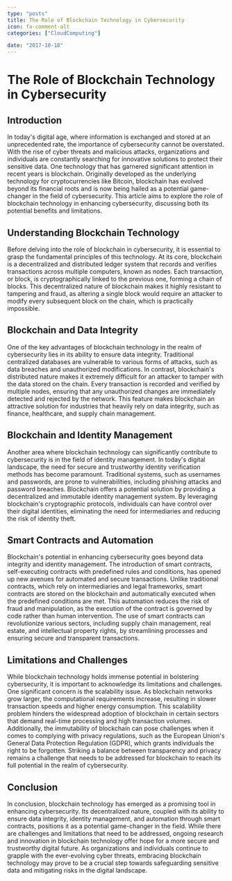 ```yaml
---
type: "posts"
title: The Role of Blockchain Technology in Cybersecurity
icon: fa-comment-alt
categories: ["CloudComputing"]

date: "2017-10-18"
---
```




# The Role of Blockchain Technology in Cybersecurity

## Introduction

In today's digital age, where information is exchanged and stored at an unprecedented rate, the importance of cybersecurity cannot be overstated. With the rise of cyber threats and malicious attacks, organizations and individuals are constantly searching for innovative solutions to protect their sensitive data. One technology that has garnered significant attention in recent years is blockchain. Originally developed as the underlying technology for cryptocurrencies like Bitcoin, blockchain has evolved beyond its financial roots and is now being hailed as a potential game-changer in the field of cybersecurity. This article aims to explore the role of blockchain technology in enhancing cybersecurity, discussing both its potential benefits and limitations.

## Understanding Blockchain Technology

Before delving into the role of blockchain in cybersecurity, it is essential to grasp the fundamental principles of this technology. At its core, blockchain is a decentralized and distributed ledger system that records and verifies transactions across multiple computers, known as nodes. Each transaction, or block, is cryptographically linked to the previous one, forming a chain of blocks. This decentralized nature of blockchain makes it highly resistant to tampering and fraud, as altering a single block would require an attacker to modify every subsequent block on the chain, which is practically impossible.

## Blockchain and Data Integrity

One of the key advantages of blockchain technology in the realm of cybersecurity lies in its ability to ensure data integrity. Traditional centralized databases are vulnerable to various forms of attacks, such as data breaches and unauthorized modifications. In contrast, blockchain's distributed nature makes it extremely difficult for an attacker to tamper with the data stored on the chain. Every transaction is recorded and verified by multiple nodes, ensuring that any unauthorized changes are immediately detected and rejected by the network. This feature makes blockchain an attractive solution for industries that heavily rely on data integrity, such as finance, healthcare, and supply chain management.

## Blockchain and Identity Management

Another area where blockchain technology can significantly contribute to cybersecurity is in the field of identity management. In today's digital landscape, the need for secure and trustworthy identity verification methods has become paramount. Traditional systems, such as usernames and passwords, are prone to vulnerabilities, including phishing attacks and password breaches. Blockchain offers a potential solution by providing a decentralized and immutable identity management system. By leveraging blockchain's cryptographic protocols, individuals can have control over their digital identities, eliminating the need for intermediaries and reducing the risk of identity theft.

## Smart Contracts and Automation

Blockchain's potential in enhancing cybersecurity goes beyond data integrity and identity management. The introduction of smart contracts, self-executing contracts with predefined rules and conditions, has opened up new avenues for automated and secure transactions. Unlike traditional contracts, which rely on intermediaries and legal frameworks, smart contracts are stored on the blockchain and automatically executed when the predefined conditions are met. This automation reduces the risk of fraud and manipulation, as the execution of the contract is governed by code rather than human intervention. The use of smart contracts can revolutionize various sectors, including supply chain management, real estate, and intellectual property rights, by streamlining processes and ensuring secure and transparent transactions.

## Limitations and Challenges

While blockchain technology holds immense potential in bolstering cybersecurity, it is important to acknowledge its limitations and challenges. One significant concern is the scalability issue. As blockchain networks grow larger, the computational requirements increase, resulting in slower transaction speeds and higher energy consumption. This scalability problem hinders the widespread adoption of blockchain in certain sectors that demand real-time processing and high transaction volumes. Additionally, the immutability of blockchain can pose challenges when it comes to complying with privacy regulations, such as the European Union's General Data Protection Regulation (GDPR), which grants individuals the right to be forgotten. Striking a balance between transparency and privacy remains a challenge that needs to be addressed for blockchain to reach its full potential in the realm of cybersecurity.

## Conclusion

In conclusion, blockchain technology has emerged as a promising tool in enhancing cybersecurity. Its decentralized nature, coupled with its ability to ensure data integrity, identity management, and automation through smart contracts, positions it as a potential game-changer in the field. While there are challenges and limitations that need to be addressed, ongoing research and innovation in blockchain technology offer hope for a more secure and trustworthy digital future. As organizations and individuals continue to grapple with the ever-evolving cyber threats, embracing blockchain technology may prove to be a crucial step towards safeguarding sensitive data and mitigating risks in the digital landscape.